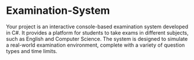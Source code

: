 # Examination-System
Your project is an interactive console-based examination system developed in C#. It provides a platform for students to take exams in different subjects, such as English and Computer Science. The system is designed to simulate a real-world examination environment, complete with a variety of question types and time limits.
